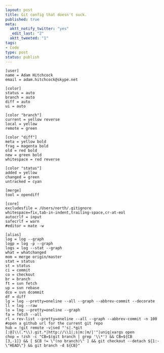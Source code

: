 ```yaml
--- 
layout: post
title: Git config that doesn't suck.
published: true
meta: 
  aktt_notify_twitter: "yes"
  _edit_last: "2"
  aktt_tweeted: "1"
tags: 
- Code
type: post
status: publish
---
```


	[user]
	name = Adam Hitchcock
	email = adam.hitchcock@skype.net

	[color]
	status = auto
	branch = auto
	diff = auto
	ui = auto

	[color "branch"]
	current = yellow reverse
	local = yellow
	remote = green

	[color "diff"]
	meta = yellow bold
	frag = magenta bold
	old = red bold
	new = green bold
	whitespace = red reverse

	[color "status"]
	added = yellow
	changed = green
	untracked = cyan

	[merge]
	tool = opendiff

	[core]
	excludesfile = /Users/north/.gitignore
	whitespace=fix,tab-in-indent,trailing-space,cr-at-eol
	autocrlf = input
	safecrlf = warn
	#editor = mate -w

	[alias]
	log = log --graph
	logp = log -p --graph
	logs = log --stat --graph
	what = whatchanged
	mom = merge origin/master
	stat = status
	st = status
	ci = commit
	co = checkout
	br = branch
	ft = svn fetch
	up = svn rebase
	dco = svn dcommit
	df = diff
	lg = log --pretty=oneline --all --graph --abbrev-commit --decorate
	ll = log --raw
	lo = log --pretty=oneline --graph
	fa = fetch --all
	rl = rev-list --pretty=oneline --all --graph --abbrev-commit -n 100
	#open a github url for the current git repo
	hub = !git remote -v|sed "'s|.*git
	[:@]\\(.*\\).git.*|http://\\1|;s|m:|m/|'"|uniq|xargs open
	chop = !zsh -c "CB=$(git branch | grep '\\*') && CB=${CB
	[3,-1]} && [ $CB != \"(no branch)\" ] && git checkout --detach ${1:-\"HEAD\"} && git branch -d ${CB}"